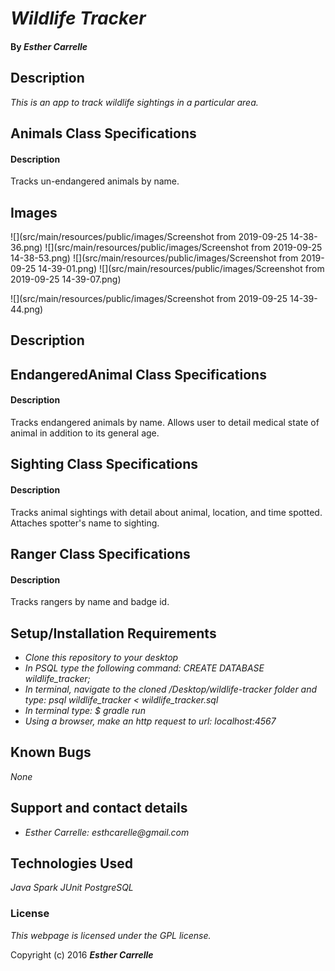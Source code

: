 # _Wildlife Tracker_

#### By _**Esther Carrelle**_

## Description

_This is an app to track wildlife sightings in a particular area._

## Animals Class Specifications
#### Description
Tracks un-endangered animals by name.
## Images
![](src/main/resources/public/images/Screenshot from 2019-09-25 14-38-36.png)
![](src/main/resources/public/images/Screenshot from 2019-09-25 14-38-53.png)
![](src/main/resources/public/images/Screenshot from 2019-09-25 14-39-01.png)
![](src/main/resources/public/images/Screenshot from 2019-09-25 14-39-07.png)

![](src/main/resources/public/images/Screenshot from 2019-09-25 14-39-44.png)
## Description


## EndangeredAnimal Class Specifications
#### Description
Tracks endangered animals by name. Allows user to detail medical state of animal in addition to its general age.

## Sighting Class Specifications
#### Description
Tracks animal sightings with detail about animal, location, and time spotted. Attaches spotter's name to sighting.

## Ranger Class Specifications
#### Description
Tracks rangers by name and badge id.


## Setup/Installation Requirements

* _Clone this repository to your desktop_
* _In PSQL type the following command: CREATE DATABASE wildlife_tracker;_
* _In terminal, navigate to the cloned /Desktop/wildlife-tracker folder and type: psql wildlife_tracker < wildlife_tracker.sql_
* _In terminal type: $ gradle run_
* _Using a browser, make an http request to url: localhost:4567_

## Known Bugs

_None_

## Support and contact details

* _Esther Carrelle: esthcarelle@gmail.com_

## Technologies Used

_Java_
_Spark_
_JUnit_
_PostgreSQL_

### License

*This webpage is licensed under the GPL license.*

Copyright (c) 2016 **_Esther Carrelle_**
